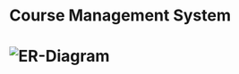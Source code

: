 # Course Management System
# ![ER-Diagram](https://lh4.googleusercontent.com/FsRLdaY0Kd9l2lLxo5ChkbWV4-JvsnJ5_r2LPzrgZ8fJS8d_A93LHfk30W_CDpHNpI8=w2400)
